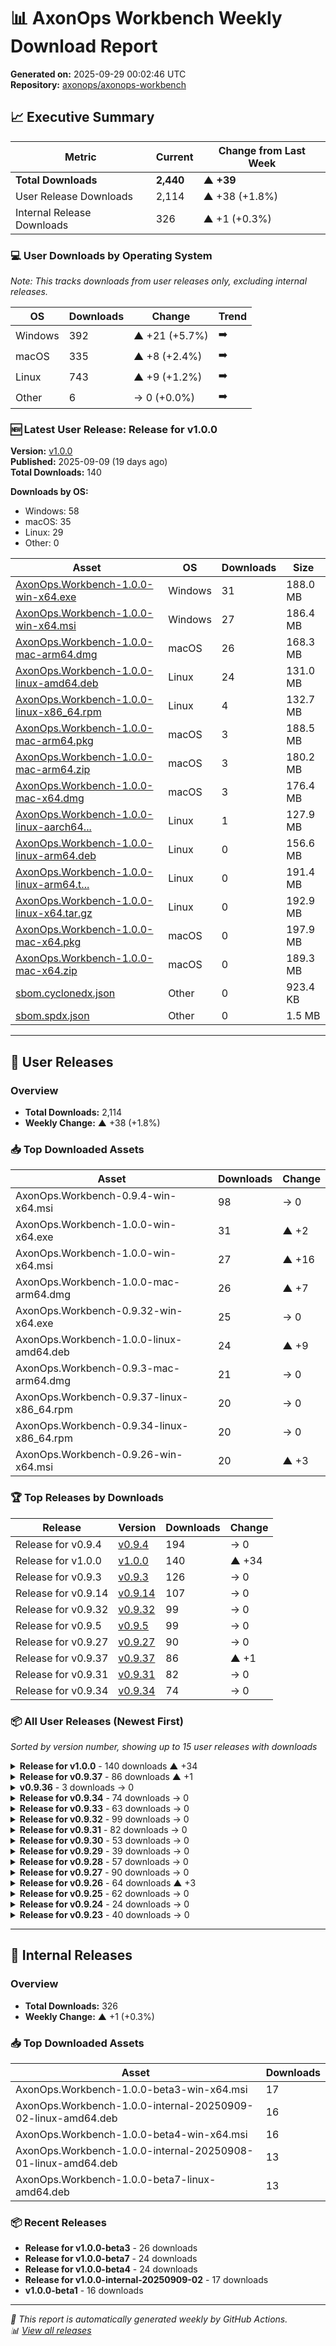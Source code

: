 # 📊 AxonOps Workbench Weekly Download Report

**Generated on:** 2025-09-29 00:02:46 UTC  
**Repository:** [axonops/axonops-workbench](https://github.com/axonops/axonops-workbench)

## 📈 Executive Summary

| Metric | Current | Change from Last Week |
|--------|---------|----------------------|
| **Total Downloads** | **2,440** | **▲ +39** |
| User Release Downloads | 2,114 | ▲ +38 (+1.8%) |
| Internal Release Downloads | 326 | ▲ +1 (+0.3%) |

### 💻 User Downloads by Operating System

_Note: This tracks downloads from user releases only, excluding internal releases._

| OS | Downloads | Change | Trend |
|----|-----------|--------|-------|
| Windows | 392 | ▲ +21 (+5.7%) | ➡️ |
| macOS | 335 | ▲ +8 (+2.4%) | ➡️ |
| Linux | 743 | ▲ +9 (+1.2%) | ➡️ |
| Other | 6 | → 0 (+0.0%) | ➡️ |

### 🆕 Latest User Release: Release for v1.0.0

**Version:** [v1.0.0](https://github.com/axonops/axonops-workbench/releases/tag/v1.0.0)  
**Published:** 2025-09-09 (19 days ago)  
**Total Downloads:** 140

**Downloads by OS:**
- Windows: 58
- macOS: 35
- Linux: 29
- Other: 0

| Asset | OS | Downloads | Size |
|-------|----|-----------|------|
| [AxonOps.Workbench-1.0.0-win-x64.exe](https://github.com/axonops/axonops-workbench/releases/download/v1.0.0/AxonOps.Workbench-1.0.0-win-x64.exe) | Windows | 31 | 188.0 MB |
| [AxonOps.Workbench-1.0.0-win-x64.msi](https://github.com/axonops/axonops-workbench/releases/download/v1.0.0/AxonOps.Workbench-1.0.0-win-x64.msi) | Windows | 27 | 186.4 MB |
| [AxonOps.Workbench-1.0.0-mac-arm64.dmg](https://github.com/axonops/axonops-workbench/releases/download/v1.0.0/AxonOps.Workbench-1.0.0-mac-arm64.dmg) | macOS | 26 | 168.3 MB |
| [AxonOps.Workbench-1.0.0-linux-amd64.deb](https://github.com/axonops/axonops-workbench/releases/download/v1.0.0/AxonOps.Workbench-1.0.0-linux-amd64.deb) | Linux | 24 | 131.0 MB |
| [AxonOps.Workbench-1.0.0-linux-x86_64.rpm](https://github.com/axonops/axonops-workbench/releases/download/v1.0.0/AxonOps.Workbench-1.0.0-linux-x86_64.rpm) | Linux | 4 | 132.7 MB |
| [AxonOps.Workbench-1.0.0-mac-arm64.pkg](https://github.com/axonops/axonops-workbench/releases/download/v1.0.0/AxonOps.Workbench-1.0.0-mac-arm64.pkg) | macOS | 3 | 188.5 MB |
| [AxonOps.Workbench-1.0.0-mac-arm64.zip](https://github.com/axonops/axonops-workbench/releases/download/v1.0.0/AxonOps.Workbench-1.0.0-mac-arm64.zip) | macOS | 3 | 180.2 MB |
| [AxonOps.Workbench-1.0.0-mac-x64.dmg](https://github.com/axonops/axonops-workbench/releases/download/v1.0.0/AxonOps.Workbench-1.0.0-mac-x64.dmg) | macOS | 3 | 176.4 MB |
| [AxonOps.Workbench-1.0.0-linux-aarch64...](https://github.com/axonops/axonops-workbench/releases/download/v1.0.0/AxonOps.Workbench-1.0.0-linux-aarch64.rpm) | Linux | 1 | 127.9 MB |
| [AxonOps.Workbench-1.0.0-linux-arm64.deb](https://github.com/axonops/axonops-workbench/releases/download/v1.0.0/AxonOps.Workbench-1.0.0-linux-arm64.deb) | Linux | 0 | 156.6 MB |
| [AxonOps.Workbench-1.0.0-linux-arm64.t...](https://github.com/axonops/axonops-workbench/releases/download/v1.0.0/AxonOps.Workbench-1.0.0-linux-arm64.tar.gz) | Linux | 0 | 191.4 MB |
| [AxonOps.Workbench-1.0.0-linux-x64.tar.gz](https://github.com/axonops/axonops-workbench/releases/download/v1.0.0/AxonOps.Workbench-1.0.0-linux-x64.tar.gz) | Linux | 0 | 192.9 MB |
| [AxonOps.Workbench-1.0.0-mac-x64.pkg](https://github.com/axonops/axonops-workbench/releases/download/v1.0.0/AxonOps.Workbench-1.0.0-mac-x64.pkg) | macOS | 0 | 197.9 MB |
| [AxonOps.Workbench-1.0.0-mac-x64.zip](https://github.com/axonops/axonops-workbench/releases/download/v1.0.0/AxonOps.Workbench-1.0.0-mac-x64.zip) | macOS | 0 | 189.3 MB |
| [sbom.cyclonedx.json](https://github.com/axonops/axonops-workbench/releases/download/v1.0.0/sbom.cyclonedx.json) | Other | 0 | 923.4 KB |
| [sbom.spdx.json](https://github.com/axonops/axonops-workbench/releases/download/v1.0.0/sbom.spdx.json) | Other | 0 | 1.5 MB |

---

## 🚀 User Releases

### Overview
- **Total Downloads:** 2,114
- **Weekly Change:** ▲ +38 (+1.8%)

### 📥 Top Downloaded Assets

| Asset | Downloads | Change |
|-------|-----------|--------|
| AxonOps.Workbench-0.9.4-win-x64.msi | 98 | → 0 |
| AxonOps.Workbench-1.0.0-win-x64.exe | 31 | ▲ +2 |
| AxonOps.Workbench-1.0.0-win-x64.msi | 27 | ▲ +16 |
| AxonOps.Workbench-1.0.0-mac-arm64.dmg | 26 | ▲ +7 |
| AxonOps.Workbench-0.9.32-win-x64.exe | 25 | → 0 |
| AxonOps.Workbench-1.0.0-linux-amd64.deb | 24 | ▲ +9 |
| AxonOps.Workbench-0.9.3-mac-arm64.dmg | 21 | → 0 |
| AxonOps.Workbench-0.9.37-linux-x86_64.rpm | 20 | → 0 |
| AxonOps.Workbench-0.9.34-linux-x86_64.rpm | 20 | → 0 |
| AxonOps.Workbench-0.9.26-win-x64.msi | 20 | ▲ +3 |

### 🏆 Top Releases by Downloads

| Release | Version | Downloads | Change |
|---------|---------|-----------|--------|
| Release for v0.9.4 | [v0.9.4](https://github.com/axonops/axonops-workbench/releases/tag/v0.9.4) | 194 | → 0 |
| Release for v1.0.0 | [v1.0.0](https://github.com/axonops/axonops-workbench/releases/tag/v1.0.0) | 140 | ▲ +34 |
| Release for v0.9.3 | [v0.9.3](https://github.com/axonops/axonops-workbench/releases/tag/v0.9.3) | 126 | → 0 |
| Release for v0.9.14 | [v0.9.14](https://github.com/axonops/axonops-workbench/releases/tag/v0.9.14) | 107 | → 0 |
| Release for v0.9.32 | [v0.9.32](https://github.com/axonops/axonops-workbench/releases/tag/v0.9.32) | 99 | → 0 |
| Release for v0.9.5 | [v0.9.5](https://github.com/axonops/axonops-workbench/releases/tag/v0.9.5) | 99 | → 0 |
| Release for v0.9.27 | [v0.9.27](https://github.com/axonops/axonops-workbench/releases/tag/v0.9.27) | 90 | → 0 |
| Release for v0.9.37 | [v0.9.37](https://github.com/axonops/axonops-workbench/releases/tag/v0.9.37) | 86 | ▲ +1 |
| Release for v0.9.31 | [v0.9.31](https://github.com/axonops/axonops-workbench/releases/tag/v0.9.31) | 82 | → 0 |
| Release for v0.9.34 | [v0.9.34](https://github.com/axonops/axonops-workbench/releases/tag/v0.9.34) | 74 | → 0 |

### 📦 All User Releases (Newest First)

_Sorted by version number, showing up to 15 user releases with downloads_

<details>
<summary><strong>Release for v1.0.0</strong> - 140 downloads ▲ +34</summary>

- **Version:** [v1.0.0](https://github.com/axonops/axonops-workbench/releases/tag/v1.0.0)
- **Published:** 2025-09-09
- **Total Downloads:** 140

| Asset | Downloads | Size | Link |
|-------|-----------|------|------|
| AxonOps.Workbench-1.0.0-win-x64.exe | 31 | 188.0 MB | [⬇](https://github.com/axonops/axonops-workbench/releases/download/v1.0.0/AxonOps.Workbench-1.0.0-win-x64.exe) |
| AxonOps.Workbench-1.0.0-win-x64.msi | 27 | 186.4 MB | [⬇](https://github.com/axonops/axonops-workbench/releases/download/v1.0.0/AxonOps.Workbench-1.0.0-win-x64.msi) |
| AxonOps.Workbench-1.0.0-mac-arm64.dmg | 26 | 168.3 MB | [⬇](https://github.com/axonops/axonops-workbench/releases/download/v1.0.0/AxonOps.Workbench-1.0.0-mac-arm64.dmg) |
| AxonOps.Workbench-1.0.0-linux-amd64.deb | 24 | 131.0 MB | [⬇](https://github.com/axonops/axonops-workbench/releases/download/v1.0.0/AxonOps.Workbench-1.0.0-linux-amd64.deb) |
| AxonOps.Workbench-1.0.0-linux-x86_64.rpm | 4 | 132.7 MB | [⬇](https://github.com/axonops/axonops-workbench/releases/download/v1.0.0/AxonOps.Workbench-1.0.0-linux-x86_64.rpm) |

</details>

<details>
<summary><strong>Release for v0.9.37</strong> - 86 downloads ▲ +1</summary>

- **Version:** [v0.9.37](https://github.com/axonops/axonops-workbench/releases/tag/v0.9.37)
- **Published:** 2025-08-26
- **Total Downloads:** 86

| Asset | Downloads | Size | Link |
|-------|-----------|------|------|
| AxonOps.Workbench-0.9.37-linux-x86_64... | 20 | 132.4 MB | [⬇](https://github.com/axonops/axonops-workbench/releases/download/v0.9.37/AxonOps.Workbench-0.9.37-linux-x86_64.rpm) |
| AxonOps.Workbench-0.9.37-linux-aarch6... | 13 | 127.8 MB | [⬇](https://github.com/axonops/axonops-workbench/releases/download/v0.9.37/AxonOps.Workbench-0.9.37-linux-aarch64.rpm) |
| AxonOps.Workbench-0.9.37-linux-amd64.deb | 11 | 133.0 MB | [⬇](https://github.com/axonops/axonops-workbench/releases/download/v0.9.37/AxonOps.Workbench-0.9.37-linux-amd64.deb) |
| AxonOps.Workbench-0.9.37-win-x64.exe | 8 | 187.9 MB | [⬇](https://github.com/axonops/axonops-workbench/releases/download/v0.9.37/AxonOps.Workbench-0.9.37-win-x64.exe) |
| AxonOps.Workbench-0.9.37-win-x64.msi | 6 | 186.3 MB | [⬇](https://github.com/axonops/axonops-workbench/releases/download/v0.9.37/AxonOps.Workbench-0.9.37-win-x64.msi) |

</details>

<details>
<summary><strong>v0.9.36</strong> - 3 downloads → 0</summary>

- **Version:** [v0.9.36](https://github.com/axonops/axonops-workbench/releases/tag/v0.9.36)
- **Published:** 2025-08-26
- **Total Downloads:** 3

| Asset | Downloads | Size | Link |
|-------|-----------|------|------|
| AxonOps.Workbench-0.9.36-linux-aarch6... | 1 | 109.0 B | [⬇](https://github.com/axonops/axonops-workbench/releases/download/v0.9.36/AxonOps.Workbench-0.9.36-linux-aarch64.rpm.sha256sum) |
| AxonOps.Workbench-0.9.36-linux-arm64.... | 1 | 107.0 B | [⬇](https://github.com/axonops/axonops-workbench/releases/download/v0.9.36/AxonOps.Workbench-0.9.36-linux-arm64.deb.sha256sum) |
| AxonOps.Workbench-0.9.36-linux-arm64.... | 1 | 110.0 B | [⬇](https://github.com/axonops/axonops-workbench/releases/download/v0.9.36/AxonOps.Workbench-0.9.36-linux-arm64.tar.gz.sha256sum) |
| AxonOps.Workbench-0.9.36-linux-aarch6... | 0 | 127.8 MB | [⬇](https://github.com/axonops/axonops-workbench/releases/download/v0.9.36/AxonOps.Workbench-0.9.36-linux-aarch64.rpm) |
| AxonOps.Workbench-0.9.36-linux-arm64.deb | 0 | 156.5 MB | [⬇](https://github.com/axonops/axonops-workbench/releases/download/v0.9.36/AxonOps.Workbench-0.9.36-linux-arm64.deb) |

</details>

<details>
<summary><strong>Release for v0.9.34</strong> - 74 downloads → 0</summary>

- **Version:** [v0.9.34](https://github.com/axonops/axonops-workbench/releases/tag/v0.9.34)
- **Published:** 2025-08-08
- **Total Downloads:** 74

| Asset | Downloads | Size | Link |
|-------|-----------|------|------|
| AxonOps.Workbench-0.9.34-linux-x86_64... | 20 | 132.4 MB | [⬇](https://github.com/axonops/axonops-workbench/releases/download/v0.9.34/AxonOps.Workbench-0.9.34-linux-x86_64.rpm) |
| AxonOps.Workbench-0.9.34-mac-arm64.dmg | 12 | 168.0 MB | [⬇](https://github.com/axonops/axonops-workbench/releases/download/v0.9.34/AxonOps.Workbench-0.9.34-mac-arm64.dmg) |
| AxonOps.Workbench-0.9.34-linux-aarch6... | 7 | 127.6 MB | [⬇](https://github.com/axonops/axonops-workbench/releases/download/v0.9.34/AxonOps.Workbench-0.9.34-linux-aarch64.rpm) |
| AxonOps.Workbench-0.9.34-win-x64.msi | 6 | 186.0 MB | [⬇](https://github.com/axonops/axonops-workbench/releases/download/v0.9.34/AxonOps.Workbench-0.9.34-win-x64.msi) |
| AxonOps.Workbench-0.9.34-linux-amd64.deb | 4 | 131.5 MB | [⬇](https://github.com/axonops/axonops-workbench/releases/download/v0.9.34/AxonOps.Workbench-0.9.34-linux-amd64.deb) |

</details>

<details>
<summary><strong>Release for v0.9.33</strong> - 63 downloads → 0</summary>

- **Version:** [v0.9.33](https://github.com/axonops/axonops-workbench/releases/tag/v0.9.33)
- **Published:** 2025-07-30
- **Total Downloads:** 63

| Asset | Downloads | Size | Link |
|-------|-----------|------|------|
| AxonOps.Workbench-0.9.33-linux-x86_64... | 11 | 132.4 MB | [⬇](https://github.com/axonops/axonops-workbench/releases/download/v0.9.33/AxonOps.Workbench-0.9.33-linux-x86_64.rpm) |
| AxonOps.Workbench-0.9.33-linux-aarch6... | 10 | 127.6 MB | [⬇](https://github.com/axonops/axonops-workbench/releases/download/v0.9.33/AxonOps.Workbench-0.9.33-linux-aarch64.rpm) |
| AxonOps.Workbench-0.9.33-win-x64.msi | 7 | 186.0 MB | [⬇](https://github.com/axonops/axonops-workbench/releases/download/v0.9.33/AxonOps.Workbench-0.9.33-win-x64.msi) |
| AxonOps.Workbench-0.9.33-linux-amd64.deb | 5 | 132.6 MB | [⬇](https://github.com/axonops/axonops-workbench/releases/download/v0.9.33/AxonOps.Workbench-0.9.33-linux-amd64.deb) |
| AxonOps.Workbench-0.9.33-win-x64.exe | 5 | 187.5 MB | [⬇](https://github.com/axonops/axonops-workbench/releases/download/v0.9.33/AxonOps.Workbench-0.9.33-win-x64.exe) |

</details>

<details>
<summary><strong>Release for v0.9.32</strong> - 99 downloads → 0</summary>

- **Version:** [v0.9.32](https://github.com/axonops/axonops-workbench/releases/tag/v0.9.32)
- **Published:** 2025-07-13
- **Total Downloads:** 99

| Asset | Downloads | Size | Link |
|-------|-----------|------|------|
| AxonOps.Workbench-0.9.32-win-x64.exe | 25 | 187.2 MB | [⬇](https://github.com/axonops/axonops-workbench/releases/download/v0.9.32/AxonOps.Workbench-0.9.32-win-x64.exe) |
| AxonOps.Workbench-0.9.32-linux-x86_64... | 19 | 132.0 MB | [⬇](https://github.com/axonops/axonops-workbench/releases/download/v0.9.32/AxonOps.Workbench-0.9.32-linux-x86_64.rpm) |
| AxonOps.Workbench-0.9.32-linux-aarch6... | 12 | 127.3 MB | [⬇](https://github.com/axonops/axonops-workbench/releases/download/v0.9.32/AxonOps.Workbench-0.9.32-linux-aarch64.rpm) |
| AxonOps.Workbench-0.9.32-mac-arm64.dmg | 9 | 167.5 MB | [⬇](https://github.com/axonops/axonops-workbench/releases/download/v0.9.32/AxonOps.Workbench-0.9.32-mac-arm64.dmg) |
| AxonOps.Workbench-0.9.32-win-x64.msi | 9 | 185.8 MB | [⬇](https://github.com/axonops/axonops-workbench/releases/download/v0.9.32/AxonOps.Workbench-0.9.32-win-x64.msi) |

</details>

<details>
<summary><strong>Release for v0.9.31</strong> - 82 downloads → 0</summary>

- **Version:** [v0.9.31](https://github.com/axonops/axonops-workbench/releases/tag/v0.9.31)
- **Published:** 2025-06-25
- **Total Downloads:** 82

| Asset | Downloads | Size | Link |
|-------|-----------|------|------|
| AxonOps.Workbench-0.9.31-linux-x86_64... | 18 | 129.5 MB | [⬇](https://github.com/axonops/axonops-workbench/releases/download/v0.9.31/AxonOps.Workbench-0.9.31-linux-x86_64.rpm) |
| AxonOps.Workbench-0.9.31-mac-arm64.dmg | 12 | 164.3 MB | [⬇](https://github.com/axonops/axonops-workbench/releases/download/v0.9.31/AxonOps.Workbench-0.9.31-mac-arm64.dmg) |
| AxonOps.Workbench-0.9.31-linux-aarch6... | 10 | 124.8 MB | [⬇](https://github.com/axonops/axonops-workbench/releases/download/v0.9.31/AxonOps.Workbench-0.9.31-linux-aarch64.rpm) |
| AxonOps.Workbench-0.9.31-win-x64.msi | 8 | 183.3 MB | [⬇](https://github.com/axonops/axonops-workbench/releases/download/v0.9.31/AxonOps.Workbench-0.9.31-win-x64.msi) |
| AxonOps.Workbench-0.9.31-linux-amd64.deb | 6 | 129.2 MB | [⬇](https://github.com/axonops/axonops-workbench/releases/download/v0.9.31/AxonOps.Workbench-0.9.31-linux-amd64.deb) |

</details>

<details>
<summary><strong>Release for v0.9.30</strong> - 53 downloads → 0</summary>

- **Version:** [v0.9.30](https://github.com/axonops/axonops-workbench/releases/tag/v0.9.30)
- **Published:** 2025-06-24
- **Total Downloads:** 53

| Asset | Downloads | Size | Link |
|-------|-----------|------|------|
| AxonOps.Workbench-0.9.30-linux-x86_64... | 16 | 129.5 MB | [⬇](https://github.com/axonops/axonops-workbench/releases/download/v0.9.30/AxonOps.Workbench-0.9.30-linux-x86_64.rpm) |
| AxonOps.Workbench-0.9.30-linux-aarch6... | 11 | 124.8 MB | [⬇](https://github.com/axonops/axonops-workbench/releases/download/v0.9.30/AxonOps.Workbench-0.9.30-linux-aarch64.rpm) |
| AxonOps.Workbench-0.9.30-win-x64.msi.... | 3 | 103.0 B | [⬇](https://github.com/axonops/axonops-workbench/releases/download/v0.9.30/AxonOps.Workbench-0.9.30-win-x64.msi.sha256sum) |
| AxonOps.Workbench-0.9.30-mac-arm64.dmg | 2 | 164.3 MB | [⬇](https://github.com/axonops/axonops-workbench/releases/download/v0.9.30/AxonOps.Workbench-0.9.30-mac-arm64.dmg) |
| AxonOps.Workbench-0.9.30-mac-arm64.zi... | 2 | 105.0 B | [⬇](https://github.com/axonops/axonops-workbench/releases/download/v0.9.30/AxonOps.Workbench-0.9.30-mac-arm64.zip.sha256sum) |

</details>

<details>
<summary><strong>Release for v0.9.29</strong> - 39 downloads → 0</summary>

- **Version:** [v0.9.29](https://github.com/axonops/axonops-workbench/releases/tag/v0.9.29)
- **Published:** 2025-06-23
- **Total Downloads:** 39

| Asset | Downloads | Size | Link |
|-------|-----------|------|------|
| AxonOps.Workbench-0.9.29-linux-aarch6... | 11 | 124.7 MB | [⬇](https://github.com/axonops/axonops-workbench/releases/download/v0.9.29/AxonOps.Workbench-0.9.29-linux-aarch64.rpm) |
| AxonOps.Workbench-0.9.29-linux-x86_64... | 9 | 129.6 MB | [⬇](https://github.com/axonops/axonops-workbench/releases/download/v0.9.29/AxonOps.Workbench-0.9.29-linux-x86_64.rpm) |
| AxonOps.Workbench-0.9.29-mac-arm64.zi... | 2 | 105.0 B | [⬇](https://github.com/axonops/axonops-workbench/releases/download/v0.9.29/AxonOps.Workbench-0.9.29-mac-arm64.zip.sha256sum) |
| AxonOps.Workbench-0.9.29-mac-x64.zip.... | 2 | 103.0 B | [⬇](https://github.com/axonops/axonops-workbench/releases/download/v0.9.29/AxonOps.Workbench-0.9.29-mac-x64.zip.sha256sum) |
| AxonOps.Workbench-0.9.29-win-x64.msi.... | 2 | 103.0 B | [⬇](https://github.com/axonops/axonops-workbench/releases/download/v0.9.29/AxonOps.Workbench-0.9.29-win-x64.msi.sha256sum) |

</details>

<details>
<summary><strong>Release for v0.9.28</strong> - 57 downloads → 0</summary>

- **Version:** [v0.9.28](https://github.com/axonops/axonops-workbench/releases/tag/v0.9.28)
- **Published:** 2025-06-16
- **Total Downloads:** 57

| Asset | Downloads | Size | Link |
|-------|-----------|------|------|
| AxonOps.Workbench-0.9.28-linux-x86_64... | 14 | 129.6 MB | [⬇](https://github.com/axonops/axonops-workbench/releases/download/v0.9.28/AxonOps.Workbench-0.9.28-linux-x86_64.rpm) |
| AxonOps.Workbench-0.9.28-linux-aarch6... | 11 | 124.7 MB | [⬇](https://github.com/axonops/axonops-workbench/releases/download/v0.9.28/AxonOps.Workbench-0.9.28-linux-aarch64.rpm) |
| AxonOps.Workbench-0.9.28-win-x64.exe | 5 | 184.3 MB | [⬇](https://github.com/axonops/axonops-workbench/releases/download/v0.9.28/AxonOps.Workbench-0.9.28-win-x64.exe) |
| AxonOps.Workbench-0.9.28-linux-amd64.deb | 4 | 129.2 MB | [⬇](https://github.com/axonops/axonops-workbench/releases/download/v0.9.28/AxonOps.Workbench-0.9.28-linux-amd64.deb) |
| AxonOps.Workbench-0.9.28-mac-arm64.dmg | 3 | 164.2 MB | [⬇](https://github.com/axonops/axonops-workbench/releases/download/v0.9.28/AxonOps.Workbench-0.9.28-mac-arm64.dmg) |

</details>

<details>
<summary><strong>Release for v0.9.27</strong> - 90 downloads → 0</summary>

- **Version:** [v0.9.27](https://github.com/axonops/axonops-workbench/releases/tag/v0.9.27)
- **Published:** 2025-06-04
- **Total Downloads:** 90

| Asset | Downloads | Size | Link |
|-------|-----------|------|------|
| AxonOps.Workbench-0.9.27-mac-arm64.dmg | 17 | 159.5 MB | [⬇](https://github.com/axonops/axonops-workbench/releases/download/v0.9.27/AxonOps.Workbench-0.9.27-mac-arm64.dmg) |
| AxonOps.Workbench-0.9.27-linux-x86_64... | 15 | 129.5 MB | [⬇](https://github.com/axonops/axonops-workbench/releases/download/v0.9.27/AxonOps.Workbench-0.9.27-linux-x86_64.rpm) |
| AxonOps.Workbench-0.9.27-win-x64.msi | 12 | 174.6 MB | [⬇](https://github.com/axonops/axonops-workbench/releases/download/v0.9.27/AxonOps.Workbench-0.9.27-win-x64.msi) |
| AxonOps.Workbench-0.9.27-linux-aarch6... | 9 | 124.4 MB | [⬇](https://github.com/axonops/axonops-workbench/releases/download/v0.9.27/AxonOps.Workbench-0.9.27-linux-aarch64.rpm) |
| AxonOps.Workbench-0.9.27-win-x64.exe | 8 | 173.3 MB | [⬇](https://github.com/axonops/axonops-workbench/releases/download/v0.9.27/AxonOps.Workbench-0.9.27-win-x64.exe) |

</details>

<details>
<summary><strong>Release for v0.9.26</strong> - 64 downloads ▲ +3</summary>

- **Version:** [v0.9.26](https://github.com/axonops/axonops-workbench/releases/tag/v0.9.26)
- **Published:** 2025-06-02
- **Total Downloads:** 64

| Asset | Downloads | Size | Link |
|-------|-----------|------|------|
| AxonOps.Workbench-0.9.26-win-x64.msi | 20 | 174.5 MB | [⬇](https://github.com/axonops/axonops-workbench/releases/download/v0.9.26/AxonOps.Workbench-0.9.26-win-x64.msi) |
| AxonOps.Workbench-0.9.26-linux-x86_64... | 12 | 129.5 MB | [⬇](https://github.com/axonops/axonops-workbench/releases/download/v0.9.26/AxonOps.Workbench-0.9.26-linux-x86_64.rpm) |
| AxonOps.Workbench-0.9.26-linux-aarch6... | 11 | 124.4 MB | [⬇](https://github.com/axonops/axonops-workbench/releases/download/v0.9.26/AxonOps.Workbench-0.9.26-linux-aarch64.rpm) |
| AxonOps.Workbench-0.9.26-mac-arm64.dmg | 2 | 159.4 MB | [⬇](https://github.com/axonops/axonops-workbench/releases/download/v0.9.26/AxonOps.Workbench-0.9.26-mac-arm64.dmg) |
| AxonOps.Workbench-0.9.26-mac-arm64.zi... | 2 | 105.0 B | [⬇](https://github.com/axonops/axonops-workbench/releases/download/v0.9.26/AxonOps.Workbench-0.9.26-mac-arm64.zip.sha256sum) |

</details>

<details>
<summary><strong>Release for v0.9.25</strong> - 62 downloads → 0</summary>

- **Version:** [v0.9.25](https://github.com/axonops/axonops-workbench/releases/tag/v0.9.25)
- **Published:** 2025-05-21
- **Total Downloads:** 62

| Asset | Downloads | Size | Link |
|-------|-----------|------|------|
| AxonOps.Workbench-0.9.25-linux-x86_64... | 13 | 129.5 MB | [⬇](https://github.com/axonops/axonops-workbench/releases/download/v0.9.25/AxonOps.Workbench-0.9.25-linux-x86_64.rpm) |
| AxonOps.Workbench-0.9.25-mac-arm64.dmg | 12 | 159.2 MB | [⬇](https://github.com/axonops/axonops-workbench/releases/download/v0.9.25/AxonOps.Workbench-0.9.25-mac-arm64.dmg) |
| AxonOps.Workbench-0.9.25-linux-aarch6... | 10 | 124.4 MB | [⬇](https://github.com/axonops/axonops-workbench/releases/download/v0.9.25/AxonOps.Workbench-0.9.25-linux-aarch64.rpm) |
| AxonOps.Workbench-0.9.25-win-x64.msi | 5 | 174.5 MB | [⬇](https://github.com/axonops/axonops-workbench/releases/download/v0.9.25/AxonOps.Workbench-0.9.25-win-x64.msi) |
| AxonOps.Workbench-0.9.25-mac-arm64.zip | 4 | 170.3 MB | [⬇](https://github.com/axonops/axonops-workbench/releases/download/v0.9.25/AxonOps.Workbench-0.9.25-mac-arm64.zip) |

</details>

<details>
<summary><strong>Release for v0.9.24</strong> - 24 downloads → 0</summary>

- **Version:** [v0.9.24](https://github.com/axonops/axonops-workbench/releases/tag/v0.9.24)
- **Published:** 2025-05-21
- **Total Downloads:** 24

| Asset | Downloads | Size | Link |
|-------|-----------|------|------|
| AxonOps.Workbench-0.9.24-linux-aarch6... | 11 | 124.4 MB | [⬇](https://github.com/axonops/axonops-workbench/releases/download/v0.9.24/AxonOps.Workbench-0.9.24-linux-aarch64.rpm) |
| AxonOps.Workbench-0.9.24-linux-x86_64... | 9 | 129.5 MB | [⬇](https://github.com/axonops/axonops-workbench/releases/download/v0.9.24/AxonOps.Workbench-0.9.24-linux-x86_64.rpm) |
| AxonOps.Workbench-0.9.24-mac-arm64.zi... | 1 | 105.0 B | [⬇](https://github.com/axonops/axonops-workbench/releases/download/v0.9.24/AxonOps.Workbench-0.9.24-mac-arm64.zip.sha256sum) |
| AxonOps.Workbench-0.9.24-mac-x64.zip.... | 1 | 103.0 B | [⬇](https://github.com/axonops/axonops-workbench/releases/download/v0.9.24/AxonOps.Workbench-0.9.24-mac-x64.zip.sha256sum) |
| AxonOps.Workbench-0.9.24-win-x64.exe | 1 | 173.2 MB | [⬇](https://github.com/axonops/axonops-workbench/releases/download/v0.9.24/AxonOps.Workbench-0.9.24-win-x64.exe) |

</details>

<details>
<summary><strong>Release for v0.9.23</strong> - 40 downloads → 0</summary>

- **Version:** [v0.9.23](https://github.com/axonops/axonops-workbench/releases/tag/v0.9.23)
- **Published:** 2025-05-19
- **Total Downloads:** 40

| Asset | Downloads | Size | Link |
|-------|-----------|------|------|
| AxonOps.Workbench-0.9.23-linux-aarch6... | 10 | 124.4 MB | [⬇](https://github.com/axonops/axonops-workbench/releases/download/v0.9.23/AxonOps.Workbench-0.9.23-linux-aarch64.rpm) |
| AxonOps.Workbench-0.9.23-linux-x86_64... | 10 | 129.5 MB | [⬇](https://github.com/axonops/axonops-workbench/releases/download/v0.9.23/AxonOps.Workbench-0.9.23-linux-x86_64.rpm) |
| AxonOps.Workbench-0.9.23-mac-arm64.zi... | 2 | 105.0 B | [⬇](https://github.com/axonops/axonops-workbench/releases/download/v0.9.23/AxonOps.Workbench-0.9.23-mac-arm64.zip.sha256sum) |
| AxonOps.Workbench-0.9.23-mac-x64.zip.... | 2 | 103.0 B | [⬇](https://github.com/axonops/axonops-workbench/releases/download/v0.9.23/AxonOps.Workbench-0.9.23-mac-x64.zip.sha256sum) |
| AxonOps.Workbench-0.9.23-win-x64.exe | 2 | 173.2 MB | [⬇](https://github.com/axonops/axonops-workbench/releases/download/v0.9.23/AxonOps.Workbench-0.9.23-win-x64.exe) |

</details>

---

## 🔧 Internal Releases

### Overview
- **Total Downloads:** 326
- **Weekly Change:** ▲ +1 (+0.3%)

### 📥 Top Downloaded Assets

| Asset | Downloads |
|-------|-----------|
| AxonOps.Workbench-1.0.0-beta3-win-x64.msi | 17 |
| AxonOps.Workbench-1.0.0-internal-20250909-02-linux-amd64.deb | 16 |
| AxonOps.Workbench-1.0.0-beta4-win-x64.msi | 16 |
| AxonOps.Workbench-1.0.0-internal-20250908-01-linux-amd64.deb | 13 |
| AxonOps.Workbench-1.0.0-beta7-linux-amd64.deb | 13 |

### 📦 Recent Releases

- **Release for v1.0.0-beta3** - 26 downloads
- **Release for v1.0.0-beta7** - 24 downloads
- **Release for v1.0.0-beta4** - 24 downloads
- **Release for v1.0.0-internal-20250909-02** - 17 downloads
- **v1.0.0-beta1** - 16 downloads

---

*📅 This report is automatically generated weekly by GitHub Actions.*  
*📊 [View all releases](https://github.com/axonops/axonops-workbench/releases)*
